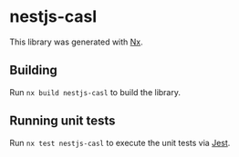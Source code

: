 # nestjs-casl

This library was generated with [Nx](https://nx.dev).

## Building

Run `nx build nestjs-casl` to build the library.

## Running unit tests

Run `nx test nestjs-casl` to execute the unit tests via [Jest](https://jestjs.io).

